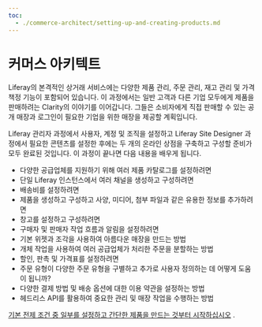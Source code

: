 ```yaml
---
toc:
  - ./commerce-architect/setting-up-and-creating-products.md
---
```

# 커머스 아키텍트

Liferay의 본격적인 상거래 서비스에는 다양한 제품 관리, 주문 관리, 재고 관리 및 가격 책정 기능이 포함되어 있습니다. 이 과정에서는 일반 고객과 다른 기업 모두에게 제품을 판매하려는 Clarity의 이야기를 이어갑니다. 그들은 소비자에게 직접 판매할 수 있는 공개 매장과 로그인이 필요한 기업을 위한 매장을 제공할 계획입니다.

<!-- Add screenshot of the final stores here -->

Liferay 관리자 과정에서 사용자, 계정 및 조직을 설정하고 Liferay Site Designer 과정에서 필요한 콘텐츠를 설정한 후에는 두 개의 온라인 상점을 구축하고 구성할 준비가 모두 완료된 것입니다. 이 과정이 끝나면 다음 내용을 배우게 됩니다.

* 다양한 공급업체를 지원하기 위해 여러 제품 카탈로그를 설정하려면
* 단일 Liferay 인스턴스에서 여러 채널을 생성하고 구성하려면
* 배송비를 설정하려면
* 제품을 생성하고 구성하고 사양, 미디어, 첨부 파일과 같은 유용한 정보를 추가하려면
* 창고를 설정하고 구성하려면
* 구매자 및 판매자 작업 흐름과 알림을 설정하려면
* 기본 위젯과 조각을 사용하여 아름다운 매장을 만드는 방법
* 개체 작업을 사용하여 여러 공급업체가 처리한 주문을 분할하는 방법
* 할인, 판촉 및 가격표를 설정하려면
* 주문 유형이 다양한 주문 유형을 구별하고 추가로 사용자 정의하는 데 어떻게 도움이 됩니까?
* 다양한 결제 방법 및 배송 옵션에 대한 이용 약관을 설정하는 방법
* 헤드리스 API를 활용하여 중요한 관리 및 매장 작업을 수행하는 방법

[기본 전제 조건 중 일부를 설정하고 간단한 제품을 만드는 것부터 시작하십시오](./commerce-architect/setting-up-and-creating-products.md) .


